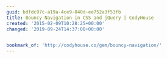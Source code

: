 ```yaml
---
guid: bdfdc97c-a19a-4ce9-840d-ee752a3f53fb
title: Bouncy Navigation in CSS and jQuery | CodyHouse
created: '2015-02-09T10:28:25+00:00'
changed: '2019-09-24T14:37:08+00:00'


bookmark_of: 'http://codyhouse.co/gem/bouncy-navigation/'
---
```




